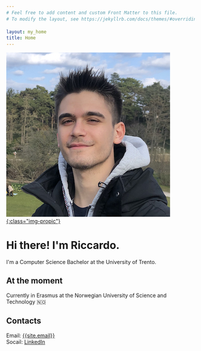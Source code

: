 ```yaml
---
# Feel free to add content and custom Front Matter to this file.
# To modify the layout, see https://jekyllrb.com/docs/themes/#overriding-theme-defaults

layout: my_home
title: Home
---
```


[![Riccardo Lussana's Profile Picture](/assets/img/me.jpeg){:class="img-propic"}](https://www.github.com/riklus)
# Hi there! I'm Riccardo.

I'm a Computer Science Bachelor at the University of Trento.

## At the moment
Currently in Erasmus at the Norwegian University of Science and Technology 🇳🇴

## Contacts

Email: [{{site.email}}](mailto:{{site.email}})  
Socail: [LinkedIn](https://www.linkedin.com/in/riccardo-lussana/?locale=en_US) 